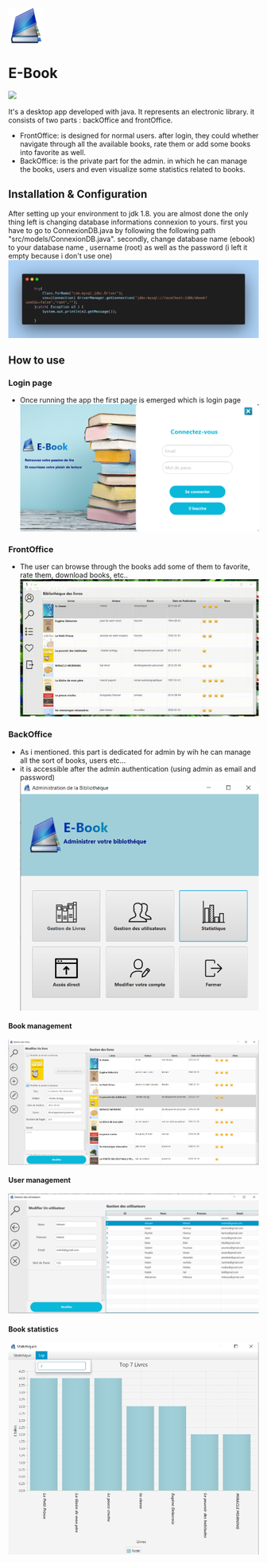 ![](images/book.png)

# E-Book

![](https://img.shields.io/badge/Java-Fx-orange) 

It's a desktop app developed with java. It represents an electronic library. it consists of two parts : backOffice and frontOffice.

- FrontOffice: is designed for normal users. after login, they could whether navigate through all the available books, rate them or add some books into favorite as well.
- BackOffice: is the private part for the admin. in which he can manage the books, users and even visualize some statistics related to books.

## Installation & Configuration

After setting up your environment to jdk 1.8. you are almost done the only thing left is changing database informations connexion to yours. first you have to go to ConnexionDB.java by following the following path "src/models/ConnexionDB.java". secondly, change database name (ebook) to your database name , username (root) as well as the password (i left it empty because i don't use one)
![](images/connexionDB.png)

## How to use
### Login page
- Once running the app the first page is emerged which is login page
![](images/loginpage.png)

### FrontOffice
- The user can browse through the books add some of them to favorite, rate them, download books, etc..
![](images/browsing.gif)

### BackOffice
- As i mentioned. this part is dedicated for admin by wih he can manage all the sort of books, users etc...
- it is accessible after the admin authentication (using admin as email and password)
![](images/dashbord.png)
#### Book management
![](images/editBook.png)
#### User management
![](images/edituser.png)
#### Book statistics
![](images/statitics.png)
